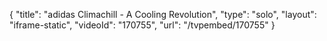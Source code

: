 {
    "title": "adidas Climachill - A Cooling Revolution",
    "type": "solo",
    "layout": "iframe-static",
    "videoId": "170755",
    "url": "\/tvpembed\/170755"
}